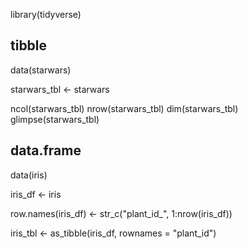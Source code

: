 library(tidyverse)

## tibble
data(starwars)

starwars_tbl <- starwars 

ncol(starwars_tbl)
nrow(starwars_tbl)
dim(starwars_tbl)
glimpse(starwars_tbl)

## data.frame
data(iris)

iris_df <- iris

row.names(iris_df) <- str_c("plant_id_", 1:nrow(iris_df))

iris_tbl <- as_tibble(iris_df, rownames = "plant_id")

